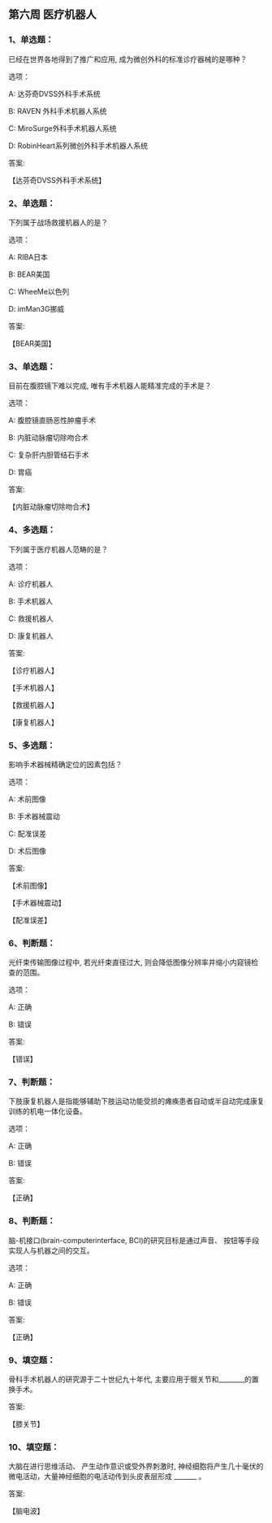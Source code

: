 ## 第六周 医疗机器人

### 1、单选题：

已经在世界各地得到了推广和应用, 成为微创外科的标准诊疗器械的是哪种？‌

选项：

A: 达芬奇DVSS外科手术系统

B: RAVEN 外科手术机器人系统

C: MiroSurge外科手术机器人系统

D: RobinHeart系列微创外科手术机器人系统

答案:

【达芬奇DVSS外科手术系统】

### 2、单选题：

下列属于战场救援机器人的是？

选项：

A: RIBA日本

B: BEAR美国

C: WheeMe以色列

D: imMan3G挪威

答案:

【BEAR美国】

### 3、单选题：

‌目前在腹腔镜下难以完成, 唯有手术机器人能精准完成的手术是？‍

选项：

A: 腹腔镜直肠恶性肿瘤手术

B: 内脏动脉瘤切除吻合术

C: 复杂肝内胆管结石手术

D: 胃癌

答案:

【内脏动脉瘤切除吻合术】

### 4、多选题：

​下列属于医疗机器人范畴的是？

选项：

A: 诊疗机器人

B: 手术机器人

C: 救援机器人

D: 康复机器人

答案:

【诊疗机器人】

【手术机器人】

【救援机器人】

【康复机器人】

### 5、多选题：

‌影响手术器械精确定位的因素包括？​

选项：

A: 术前图像

B: 手术器械震动

C: 配准误差

D: 术后图像

答案:

【术前图像】

【手术器械震动】

【配准误差】

### 6、判断题：

光纤束传输图像过程中, 若光纤束直径过大, 则会降低图像分辨率并缩小内窥镜检查的范围。​

选项：

A: 正确

B: 错误

答案:

【错误】

### 7、判断题：

‌下肢康复机器人是指能够辅助下肢运动功能受损的瘫痪患者自动或半自动完成康复训练的机电一体化设备。

选项：

A: 正确

B: 错误

答案:

【正确】

### 8、判断题：

‌脑-机接口(brain-computerinterface, BCI)的研究目标是通过声音、 按钮等手段实现人与机器之间的交互。

选项：

A: 正确

B: 错误

答案:

【正确】

### 9、填空题：

​骨科手术机器人的研究源于二十世纪九十年代, 主要应用于髋关节和________的置换手术。

答案:

【膝关节】

### 10、填空题：

大脑在进行思维活动、 产生动作意识或受外界刺激时, 神经细胞将产生几十毫伏的微电活动，大量神经细胞的电活动传到头皮表层形成 _______ 。‍

答案:

【脑电波】
